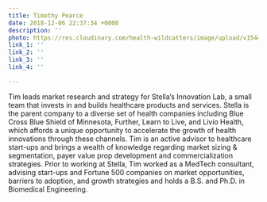 ```yaml
---
title: Timothy Pearce
date: 2018-12-06 22:37:34 +0000
description: ''
photo: https://res.cloudinary.com/health-wildcatters/image/upload/v1544135878/image.png
link_1: ''
link_2: ''
link_3: ''
link_4: ''

---
```

Tim leads market research and strategy for Stella’s Innovation Lab, a small team that invests in and builds healthcare products and services. Stella is the parent company to a diverse set of health companies including Blue Cross Blue Shield of Minnesota, Further, Learn to Live, and Livio Health, which affords a unique opportunity to accelerate the growth of health innovations through these channels. Tim is an active advisor to healthcare start-ups and brings a wealth of knowledge regarding market sizing & segmentation, payer value prop development and commercialization strategies. Prior to working at Stella, Tim worked as a MedTech consultant, advising start-ups and Fortune 500 companies on market opportunities, barriers to adoption, and growth strategies and holds a B.S. and Ph.D. in Biomedical Engineering.